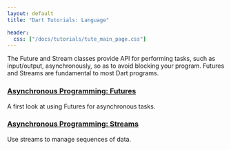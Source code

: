 ```yaml
---
layout: default
title: "Dart Tutorials: Language"

header:
  css: ["/docs/tutorials/tute_main_page.css"]
---
```


The Future and Stream classes provide API for performing tasks,
such as input/output, asynchronously, so as to avoid blocking your
program. Futures and Streams are fundamental to most Dart programs.

<div class="row">
  <div class="col-md-6">
    <div class="card">
      <h3><a href="/tutorials/language/futures">Asynchronous Programming:
          Futures</a></h3>
      <p>A first look at using Futures for asynchronous tasks.</p>
    </div>
  </div>

  <div class="col-md-6">
    <div class="card">
      <h3><a href="/tutorials/language/streams">Asynchronous Programming:
          Streams</a></h3>
      <p>Use streams to manage sequences of data.</p>
    </div>
  </div>
</div>
